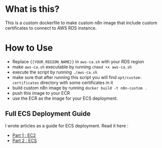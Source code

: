 # What is this?

This is a custom dockerfile to make custom n8n image that include custom certificates to connect to AWS RDS instance.

# How to Use

- Replace `{{YOUR_REGION_NAME}}` in `aws-ca.sh` with your RDS region
- make `aws-ca.sh` executable by running `chmod +x aws-ca.sh`
- execute the script by running `./aws-ca.sh`
- make sure that after running this script you will find `opt/custom-certificates` directory with some certificates in it
- build custom n8n image by running `docker build -t n8n-custom .`
- push this image to your ECR
- use the ECR as the image for your ECS deployment.

## Full ECS Deployment Guide

I wrote articles as a guide for ECS deployment. Read it here :

- [Part 1 : EC2](https://medium.com/@destiya.dian/how-to-deploy-n8n-to-aws-part-i-ec2-c3a7da3074ec)
- [Part 2 : ECS](https://medium.com/@destiya.dian/how-to-deploy-n8n-to-aws-part-i-ecs-710742460128)
